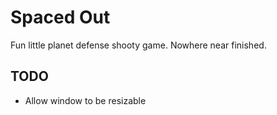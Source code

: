 # Spaced Out

Fun little planet defense shooty game. Nowhere near finished.

## TODO

- Allow window to be resizable